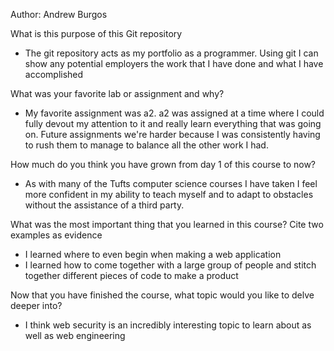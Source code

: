 Author: Andrew Burgos

What is this purpose of this Git repository

- The git repository acts as my portfolio as a programmer. Using git I can show any potential employers the work that I have done and what I have accomplished

What was your favorite lab or assignment and why?

- My favorite assignment was a2. a2 was assigned at a time where I could fully devout my attention to it and really learn everything that was going on. Future assignments we're harder because I was consistently having to rush them to manage
to balance all the other work I had.

How much do you think you have grown from day 1 of this course to now?

- As with many of the Tufts computer science courses I have taken I feel more confident in my ability to teach myself and to adapt to obstacles without the assistance of a third party.

What was the most important thing that you learned in this course? Cite two examples as evidence

- I learned where to even begin when making a web application
- I learned how to come together with a large group of people and stitch together different pieces of code to make a product

Now that you have finished the course, what topic would you like to delve deeper into?

- I think web security is an incredibly interesting topic to learn about as well as web engineering
